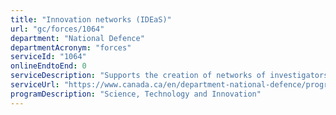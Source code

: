 ```yaml
---
title: "Innovation networks (IDEaS)"
url: "gc/forces/1064"
department: "National Defence"
departmentAcronym: "forces"
serviceId: "1064"
onlineEndtoEnd: 0
serviceDescription: "Supports the creation of networks of investigators from the innovation ecosystem to facilitate the free-flow of ideas and to perform research and development (R&D) in an area of interest to the Department of National Defence."
serviceUrl: "https://www.canada.ca/en/department-national-defence/programs/defence-ideas/understanding-ideas/innovation-networks.html"
programDescription: "Science, Technology and Innovation"
---
```

